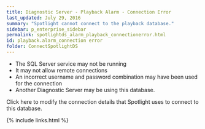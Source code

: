 ```yaml
---
title: ﻿Diagnostic Server - Playback Alarm - Connection Error
last_updated: July 29, 2016
summary: "Spotlight cannot connect to the playback database."
sidebar: p_enterprise_sidebar
permalink: spotlightds_alarm_playback_connectionerror.html
id: playback.alarm_connection error
folder: ConnectSpotlightDS
---
```




* The SQL Server service may not be running
* It may not allow remote connections
* An incorrect username and password combination may have been used for the connection
* Another Diagnostic Server may be using this database.

Click <xref href="spotlightproc:Console.ShowOptions(id=\Diagnostic Server\Configure the playback database)" format="html" scope="external">here</xref> to modify the connection details that Spotlight uses to connect to this database.



{% include links.html %}
